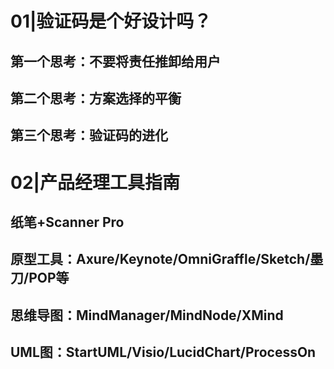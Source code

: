 # 01|验证码是个好设计吗？
## 第一个思考：不要将责任推卸给用户
## 第二个思考：方案选择的平衡
## 第三个思考：验证码的进化

# 02|产品经理工具指南
## 纸笔+Scanner Pro
## 原型工具：Axure/Keynote/OmniGraffle/Sketch/墨刀/POP等
## 思维导图：MindManager/MindNode/XMind
## UML图：StartUML/Visio/LucidChart/ProcessOn